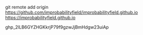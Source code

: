 git remote add origin https://github.com/improbabilityfield/improbabilityfield.github.io
https://improbabilityfield.github.io

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
